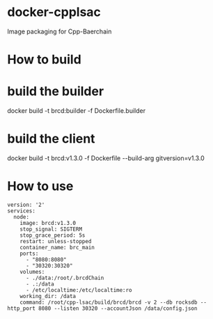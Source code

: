 # docker-cpplsac
Image packaging for Cpp-Baerchain

# How to build
# build the builder
docker build -t brcd:builder -f Dockerfile.builder
# build the client
docker build -t brcd:v1.3.0 -f Dockerfile --build-arg gitversion=v1.3.0

# How to use
```
version: '2'
services:
  node:
    image: brcd:v1.3.0
    stop_signal: SIGTERM
    stop_grace_period: 5s
    restart: unless-stopped
    container_name: brc_main
    ports:
      - "8080:8080"
      - "30320:30320"
    volumes:
      - ./data:/root/.brcdChain
      - .:/data
      - /etc/localtime:/etc/localtime:ro
    working_dir: /data
    command: /root/cpp-lsac/build/brcd/brcd -v 2 --db rocksdb --http_port 8080 --listen 30320 --accountJson /data/config.json
```
